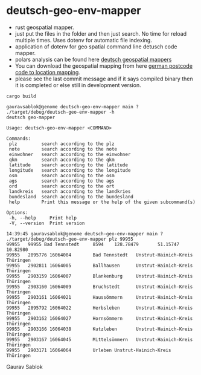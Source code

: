 # deutsch-geo-env-mapper
 - rust geospatial mapper.
 - just put the files in the folder and then just search. No time for reload multiple times. Uses dotenv for automatic file indexing. 
 - application of dotenv for geo spatial command line detusch code mapper. 
 - polars analysis can be found here [deutsch geospatial mappers](https://github.com/zupzup/rust-polars-example)
 - You can download the geospatial mapping from here [german postcode code to location mapping](https://www.suche-postleitzahl.org/downloads).
 - please see the last commit message and if it says compiled binary then it is completed or else still in development version.

 ```
 cargo build
 ```
 ```
 gauravsablok@genome deutsch-geo-env-mapper main ? ./target/debug/deutsch-geo-env-mapper -h
 deutsch geo-mapper

 Usage: deutsch-geo-env-mapper <COMMAND>

 Commands:
  plz         search according to the plz
  note        search according to the note
  einwohner   search according to the einwohner
  qkm         search according to the qkm
  latitude    search according to the latitude
  longitude   search according to the longitude
  osm         search according to the osm
  ags         search according to the ags
  ord         search according to the ort
  landkreis   search according to the landkries
  bundesland  search according to the bundesland
  help        Print this message or the help of the given subcommand(s)

 Options:
  -h, --help     Print help
  -V, --version  Print version

 ```

 ```
 14:39:45 gauravsablok@genome deutsch-geo-env-mapper main ? ./target/debug/deutsch-geo-env-mapper plz 99955
 99955   99955 Bad Tennstedt     8594    128.78479       51.15747        10.82980
 99955   2895776 16064004        Bad Tennstedt   Unstrut-Hainich-Kreis   Thüringen
 99955   2902811 16064005        Ballhausen      Unstrut-Hainich-Kreis   Thüringen
 99955   2903159 16064007        Blankenburg     Unstrut-Hainich-Kreis   Thüringen
 99955   2903160 16064009        Bruchstedt      Unstrut-Hainich-Kreis   Thüringen
 99955   2903161 16064021        Haussömmern     Unstrut-Hainich-Kreis   Thüringen
 99955   2895792 16064022        Herbsleben      Unstrut-Hainich-Kreis   Thüringen
 99955   2903162 16064027        Hornsömmern     Unstrut-Hainich-Kreis   Thüringen
 99955   2903166 16064038        Kutzleben       Unstrut-Hainich-Kreis   Thüringen
 99955   2903167 16064045        Mittelsömmern   Unstrut-Hainich-Kreis   Thüringen
 99955   2903171 16064064        Urleben Unstrut-Hainich-Kreis   Thüringen
 ```
 Gaurav Sablok

